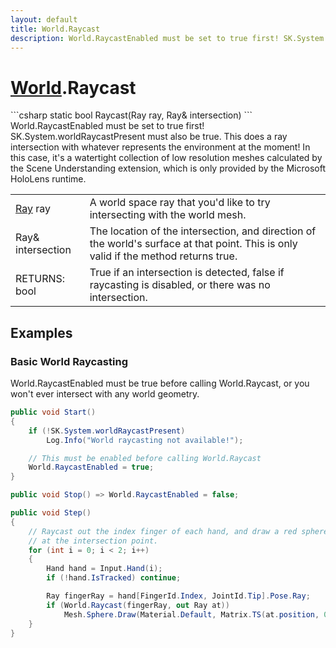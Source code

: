 ```yaml
---
layout: default
title: World.Raycast
description: World.RaycastEnabled must be set to true first! SK.System.worldRaycastPresent must also be true. This does a ray intersection with whatever represents the environment at the moment! In this case, it's a watertight collection of low resolution meshes calculated by the Scene Understanding extension, which is only provided by the Microsoft HoloLens runtime.
---
```

# [World]({{site.url}}/Pages/Reference/World.html).Raycast

<div class='signature' markdown='1'>
```csharp
static bool Raycast(Ray ray, Ray& intersection)
```
World.RaycastEnabled must be set to true first!
SK.System.worldRaycastPresent must also be true. This does a ray
intersection with whatever represents the environment at the
moment! In this case, it's a watertight collection of low
resolution meshes calculated by the Scene Understanding
extension, which is only provided by the Microsoft HoloLens
runtime.
</div>

|  |  |
|--|--|
|[Ray]({{site.url}}/Pages/Reference/Ray.html) ray|A world space ray that you'd like to try             intersecting with the world mesh.|
|Ray& intersection|The location of the intersection, and             direction of the world's surface at that point. This is only             valid if the method returns true.|
|RETURNS: bool|True if an intersection is detected, false if raycasting is disabled, or there was no intersection.|





## Examples

### Basic World Raycasting

World.RaycastEnabled must be true before calling World.Raycast, or
you won't ever intersect with any world geometry.
```csharp
public void Start()
{
	if (!SK.System.worldRaycastPresent)
		Log.Info("World raycasting not available!");

	// This must be enabled before calling World.Raycast
	World.RaycastEnabled = true;
}

public void Stop() => World.RaycastEnabled = false;

public void Step()
{
	// Raycast out the index finger of each hand, and draw a red sphere
	// at the intersection point.
	for (int i = 0; i < 2; i++)
	{
		Hand hand = Input.Hand(i);
		if (!hand.IsTracked) continue;

		Ray fingerRay = hand[FingerId.Index, JointId.Tip].Pose.Ray;
		if (World.Raycast(fingerRay, out Ray at))
			Mesh.Sphere.Draw(Material.Default, Matrix.TS(at.position, 0.03f), new Color(1, 0, 0));
	}
}
```

